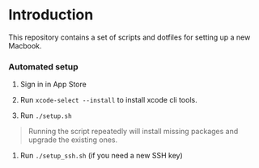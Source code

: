 # Introduction

This repository contains a set of scripts and dotfiles for setting up a new Macbook.

### Automated setup

1. Sign in in App Store

1. Run `xcode-select --install` to install xcode cli tools.

1. Run `./setup.sh`

> Running the script repeatedly will install missing packages and upgrade the existing ones.

1. Run `./setup_ssh.sh` (if you need a new SSH key)
